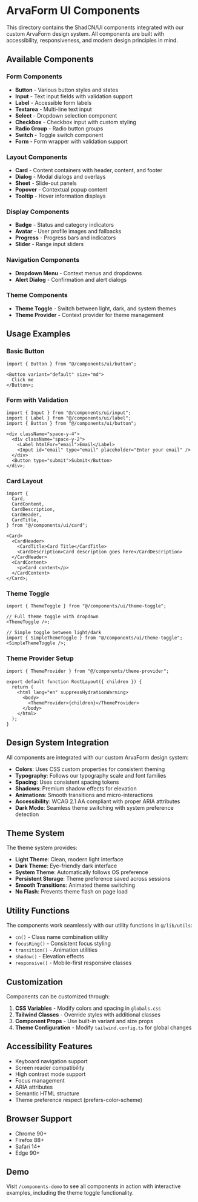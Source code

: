 # ArvaForm UI Components

This directory contains the ShadCN/UI components integrated with our custom ArvaForm design system. All components are built with accessibility, responsiveness, and modern design principles in mind.

## Available Components

### Form Components

- **Button** - Various button styles and states
- **Input** - Text input fields with validation support
- **Label** - Accessible form labels
- **Textarea** - Multi-line text input
- **Select** - Dropdown selection component
- **Checkbox** - Checkbox input with custom styling
- **Radio Group** - Radio button groups
- **Switch** - Toggle switch component
- **Form** - Form wrapper with validation support

### Layout Components

- **Card** - Content containers with header, content, and footer
- **Dialog** - Modal dialogs and overlays
- **Sheet** - Slide-out panels
- **Popover** - Contextual popup content
- **Tooltip** - Hover information displays

### Display Components

- **Badge** - Status and category indicators
- **Avatar** - User profile images and fallbacks
- **Progress** - Progress bars and indicators
- **Slider** - Range input sliders

### Navigation Components

- **Dropdown Menu** - Context menus and dropdowns
- **Alert Dialog** - Confirmation and alert dialogs

### Theme Components

- **Theme Toggle** - Switch between light, dark, and system themes
- **Theme Provider** - Context provider for theme management

## Usage Examples

### Basic Button

```tsx
import { Button } from "@/components/ui/button";

<Button variant="default" size="md">
  Click me
</Button>;
```

### Form with Validation

```tsx
import { Input } from "@/components/ui/input";
import { Label } from "@/components/ui/label";
import { Button } from "@/components/ui/button";

<div className="space-y-4">
  <div className="space-y-2">
    <Label htmlFor="email">Email</Label>
    <Input id="email" type="email" placeholder="Enter your email" />
  </div>
  <Button type="submit">Submit</Button>
</div>;
```

### Card Layout

```tsx
import {
  Card,
  CardContent,
  CardDescription,
  CardHeader,
  CardTitle,
} from "@/components/ui/card";

<Card>
  <CardHeader>
    <CardTitle>Card Title</CardTitle>
    <CardDescription>Card description goes here</CardDescription>
  </CardHeader>
  <CardContent>
    <p>Card content</p>
  </CardContent>
</Card>;
```

### Theme Toggle

```tsx
import { ThemeToggle } from "@/components/ui/theme-toggle";

// Full theme toggle with dropdown
<ThemeToggle />;

// Simple toggle between light/dark
import { SimpleThemeToggle } from "@/components/ui/theme-toggle";
<SimpleThemeToggle />;
```

### Theme Provider Setup

```tsx
import { ThemeProvider } from "@/components/theme-provider";

export default function RootLayout({ children }) {
  return (
    <html lang="en" suppressHydrationWarning>
      <body>
        <ThemeProvider>{children}</ThemeProvider>
      </body>
    </html>
  );
}
```

## Design System Integration

All components are integrated with our custom ArvaForm design system:

- **Colors**: Uses CSS custom properties for consistent theming
- **Typography**: Follows our typography scale and font families
- **Spacing**: Uses consistent spacing tokens
- **Shadows**: Premium shadow effects for elevation
- **Animations**: Smooth transitions and micro-interactions
- **Accessibility**: WCAG 2.1 AA compliant with proper ARIA attributes
- **Dark Mode**: Seamless theme switching with system preference detection

## Theme System

The theme system provides:

- **Light Theme**: Clean, modern light interface
- **Dark Theme**: Eye-friendly dark interface
- **System Theme**: Automatically follows OS preference
- **Persistent Storage**: Theme preference saved across sessions
- **Smooth Transitions**: Animated theme switching
- **No Flash**: Prevents theme flash on page load

## Utility Functions

The components work seamlessly with our utility functions in `@/lib/utils`:

- `cn()` - Class name combination utility
- `focusRing()` - Consistent focus styling
- `transition()` - Animation utilities
- `shadow()` - Elevation effects
- `responsive()` - Mobile-first responsive classes

## Customization

Components can be customized through:

1. **CSS Variables** - Modify colors and spacing in `globals.css`
2. **Tailwind Classes** - Override styles with additional classes
3. **Component Props** - Use built-in variant and size props
4. **Theme Configuration** - Modify `tailwind.config.ts` for global changes

## Accessibility Features

- Keyboard navigation support
- Screen reader compatibility
- High contrast mode support
- Focus management
- ARIA attributes
- Semantic HTML structure
- Theme preference respect (prefers-color-scheme)

## Browser Support

- Chrome 90+
- Firefox 88+
- Safari 14+
- Edge 90+

## Demo

Visit `/components-demo` to see all components in action with interactive examples, including the theme toggle functionality.
